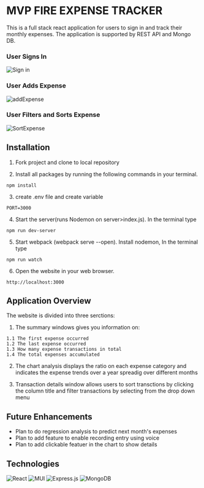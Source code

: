 
# MVP FIRE EXPENSE TRACKER
This is a full stack react application for users to sign in and track their monthly expenses. The application is supported by REST API and Mongo DB.



### User Signs In

![Sign in](https://user-images.githubusercontent.com/81209759/168711775-3539e4f0-dcfa-44fa-8e4e-7adbeea4658b.gif)



### User Adds Expense

![addExpense](https://user-images.githubusercontent.com/81209759/168711787-c65ee959-4485-4209-8507-9e411be84066.gif)



### User Filters and Sorts Expense

![SortExpense](https://user-images.githubusercontent.com/81209759/168711859-4f63c7f2-43ed-43c4-a454-e7ad4952e0da.gif)



## Installation

1) Fork project and clone to local repository

2) Install all packages by running the following commands in your terminal.

```
npm install
```

3) create .env file and create variable

```
PORT=3000
```


4) Start the server(runs Nodemon on server>index.js). In the terminal type

```
npm run dev-server
```

5) Start webpack (webpack serve --open). Install nodemon, In the terminal type

```
npm run watch
```

6) Open the website in your web browser.

```
http://localhost:3000

```


## Application Overview

The website is divided into three serctions:
  1. The summary windows gives you information on: 
 
    1.1 The first expense occurred
    1.2 The last expense occurred
    1.3 How many expense transactions in total
    1.4 The total expenses accumulated

  2. The chart analysis displays the ratio on each expense category and indicates the expense trends over a year spreadig over different months

  3. Transaction details window allows users to sort transctions by clicking the column title and filter transactions by selecting from the drop down menu


## Future Enhancements

  * Plan to do regression analysis to predict next month's expenses
  * Plan to add feature to enable recording entry using voice
  * Plan to add clickable featuer in the chart to show details

## Technologies
![React](https://img.shields.io/badge/react-%2320232a.svg?style=for-the-badge&logo=react&logoColor=%2361DAFB)
![MUI](https://img.shields.io/badge/MUI-%230081CB.svg?style=for-the-badge&logo=mui&logoColor=white)
![Express.js](https://img.shields.io/badge/express.js-%23404d59.svg?style=for-the-badge&logo=express&logoColor=%2361DAFB)
![MongoDB](https://img.shields.io/badge/MongoDB-%234ea94b.svg?style=for-the-badge&logo=mongodb&logoColor=white)

